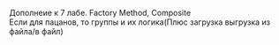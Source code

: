 Дополнеие к 7 лабе. Factory Method, Composite  
Если для пацанов, то группы и их логика(Плюс загрузка выгрузка из файла/в файл)
